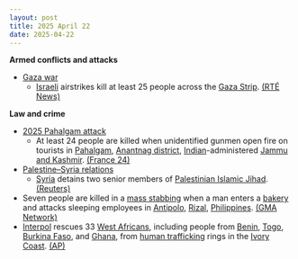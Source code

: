 ```yaml
---
layout: post
title: 2025 April 22
date: 2025-04-22
---
```



**Armed conflicts and attacks**

* [Gaza war](https://en.wikipedia.org/wiki/Gaza_war "Gaza war")
  + [Israeli](https://en.wikipedia.org/wiki/Israel "Israel") airstrikes kill at least 25 people across the [Gaza Strip](https://en.wikipedia.org/wiki/Gaza_Strip "Gaza Strip"). [(RTÉ News)](https://www.rte.ie/news/2025/0422/1508788-israel-gaza/)

**Law and crime**

* [2025 Pahalgam attack](https://en.wikipedia.org/wiki/2025_Pahalgam_attack "2025 Pahalgam attack")
  + At least 24 people are killed when unidentified gunmen open fire on tourists in [Pahalgam](https://en.wikipedia.org/wiki/Pahalgam "Pahalgam"), [Anantnag district](https://en.wikipedia.org/wiki/Anantnag_district "Anantnag district"), [Indian](https://en.wikipedia.org/wiki/India "India")-administered [Jammu and Kashmir](https://en.wikipedia.org/wiki/Jammu_and_Kashmir_%28union_territory%29 "Jammu and Kashmir (union territory)"). [(France 24)](https://www.france24.com/en/live-news/20250422-at-least-24-killed-in-kashmir-attack-on-tourists-indian-police-source)
* [Palestine–Syria relations](https://en.wikipedia.org/wiki/Palestine%E2%80%93Syria_relations "Palestine–Syria relations")
  + [Syria](https://en.wikipedia.org/wiki/Syria "Syria") detains two senior members of [Palestinian Islamic Jihad](https://en.wikipedia.org/wiki/Palestinian_Islamic_Jihad "Palestinian Islamic Jihad"). [(Reuters)](https://www.reuters.com/world/middle-east/syria-detains-two-leaders-palestinian-islamic-jihad-2025-04-22/)
* Seven people are killed in a [mass stabbing](https://en.wikipedia.org/wiki/Mass_stabbing "Mass stabbing") when a man enters a [bakery](https://en.wikipedia.org/wiki/Bakery "Bakery") and attacks sleeping employees in [Antipolo](https://en.wikipedia.org/wiki/Antipolo "Antipolo"), [Rizal](https://en.wikipedia.org/wiki/Rizal_%28province%29 "Rizal (province)"), [Philippines](https://en.wikipedia.org/wiki/Philippines "Philippines"). [(GMA Network)](https://www.gmanetwork.com/news/topstories/regions/943522/7-stabbed-to-death-in-antipolo-bakery/story/)
* [Interpol](https://en.wikipedia.org/wiki/Interpol "Interpol") rescues 33 [West Africans](https://en.wikipedia.org/wiki/West_Africa "West Africa"), including people from [Benin](https://en.wikipedia.org/wiki/Benin "Benin"), [Togo](https://en.wikipedia.org/wiki/Togo "Togo"), [Burkina Faso](https://en.wikipedia.org/wiki/Burkina_Faso "Burkina Faso"), and [Ghana](https://en.wikipedia.org/wiki/Ghana "Ghana"), from [human trafficking](https://en.wikipedia.org/wiki/Human_trafficking "Human trafficking") rings in the [Ivory Coast](https://en.wikipedia.org/wiki/Ivory_Coast "Ivory Coast"). [(AP)](https://apnews.com/article/ivory-coast-scam-ghana-trafficking-interpol-50cc66570e276cbd12c63dc715455957)
